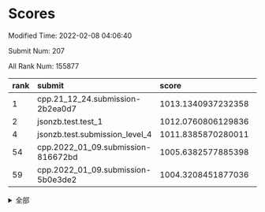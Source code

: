 # Scores

Modified Time: 2022-02-08 04:06:40

Submit Num: 207

All Rank Num: 155877

| rank |               submit               |       score        |       sigma        | pk_num |
| :--- | :--------------------------------- | :----------------- | :----------------- | :----- |
| 1    | cpp.21_12_24.submission-2b2ea0d7   | 1013.1340937232358 | 0.8320330330538289 | 3013   |
| 2    | jsonzb.test.test_1                 | 1012.0760806129836 | 0.7801461150841265 | 3012   |
| 4    | jsonzb.test.submission_level_4     | 1011.8385870280011 | 0.7746916537293383 | 3005   |
| 54   | cpp.2022_01_09.submission-816672bd | 1005.6382577885398 | 0.7099719985524197 | 3014   |
| 59   | cpp.2022_01_09.submission-5b0e3de2 | 1004.3208451877036 | 0.7142842735206171 | 3013   |


<details>
<summary>全部</summary>

| rank |                 submit                 |       score        |       sigma        | pk_num |
| :--- | :------------------------------------- | :----------------- | :----------------- | :----- |
| 1    | cpp.21_12_24.submission-2b2ea0d7       | 1013.1340937232358 | 0.8320330330538289 | 3013   |
| 2    | jsonzb.test.test_1                     | 1012.0760806129836 | 0.7801461150841265 | 3012   |
| 3    | gobigger.level_3.submission_level_3_18 | 1011.963227886091  | 0.7928614773835486 | 3015   |
| 4    | jsonzb.test.submission_level_4         | 1011.8385870280011 | 0.7746916537293383 | 3005   |
| 5    | gobigger.level_3.submission_level_3_35 | 1011.2177753582214 | 0.7708116162318525 | 3013   |
| 6    | gobigger.level_3.submission_level_3_48 | 1011.1963357255684 | 0.744979561634949  | 3019   |
| 7    | gobigger.level_3.submission_level_3_23 | 1011.112510049885  | 0.7851867024213346 | 3013   |
| 8    | gobigger.level_3.submission_level_3_6  | 1011.0382085015572 | 0.7513572321778379 | 3010   |
| 9    | gobigger.level_3.submission_level_3_3  | 1011.0257198073846 | 0.7879951462589422 | 3016   |
| 10   | gobigger.level_3.submission_level_3_29 | 1010.9748687361716 | 0.7960560305498723 | 3008   |
| 11   | gobigger.level_3.submission_level_3_30 | 1010.7665777531486 | 0.7860281862871983 | 3009   |
| 12   | gobigger.level_3.submission_level_3_4  | 1010.7217235324794 | 0.7591295807572315 | 3016   |
| 13   | gobigger.level_3.submission_level_3_20 | 1010.693679031733  | 0.7677020668965818 | 3010   |
| 14   | gobigger.level_3.submission_level_3_8  | 1010.5893381207445 | 0.7639414048305254 | 3010   |
| 15   | gobigger.level_3.submission_level_3_33 | 1010.4759413399249 | 0.7646716301567814 | 3017   |
| 16   | gobigger.level_3.submission_level_3_37 | 1010.4535007411629 | 0.7636250365007105 | 3014   |
| 17   | gobigger.level_3.submission_level_3_26 | 1010.3121749920409 | 0.7846288577033291 | 3009   |
| 18   | gobigger.level_3.submission_level_3_24 | 1010.2654810977466 | 0.773298223351373  | 3012   |
| 19   | gobigger.level_3.submission_level_3_49 | 1010.2327459198701 | 0.7679122343372505 | 3013   |
| 20   | gobigger.level_3.submission_level_3_2  | 1010.1185883611495 | 0.7761992015935455 | 3014   |
| 21   | gobigger.level_3.submission_level_3_16 | 1010.1089445818169 | 0.7615435205263918 | 3008   |
| 22   | gobigger.level_3.submission_level_3_28 | 1010.0484489978002 | 0.7507510715824666 | 3009   |
| 23   | gobigger.level_3.submission_level_3_31 | 1010.046399386516  | 0.7687729661491739 | 3010   |
| 24   | gobigger.level_3.submission_level_3_0  | 1010.0148874632611 | 0.7448683948536008 | 3012   |
| 25   | gobigger.level_3.submission_level_3_38 | 1009.9905527651326 | 0.763297972665085  | 3010   |
| 26   | gobigger.level_3.submission_level_3_40 | 1009.9372006648214 | 0.7397552200856634 | 3016   |
| 27   | gobigger.level_3.submission_level_3_39 | 1009.8705802697867 | 0.7703436874278032 | 3019   |
| 28   | gobigger.level_3.submission_level_3_25 | 1009.7504435083714 | 0.7628678174070546 | 3019   |
| 29   | gobigger.level_3.submission_level_3_42 | 1009.7320259787377 | 0.7431644984023539 | 3006   |
| 30   | gobigger.level_3.submission_level_3_12 | 1009.7310510528334 | 0.7658194055680109 | 3011   |
| 31   | gobigger.level_3.submission_level_3_10 | 1009.6708424837241 | 0.7437025587474779 | 3015   |
| 32   | gobigger.level_3.submission_level_3_27 | 1009.5915720153143 | 0.7456294867760729 | 3013   |
| 33   | gobigger.level_3.submission_level_3_11 | 1009.5214815782108 | 0.7530432408819892 | 3015   |
| 34   | gobigger.level_3.submission_level_3_43 | 1009.4256696305632 | 0.7521582439449382 | 3015   |
| 35   | gobigger.level_3.submission_level_3_44 | 1009.4129312234272 | 0.7623861577948782 | 3015   |
| 36   | gobigger.level_3.submission_level_3_13 | 1009.3617061068879 | 0.763466637251157  | 3011   |
| 37   | gobigger.level_3.submission_level_3_34 | 1009.3319837060379 | 0.7296005603231779 | 3012   |
| 38   | gobigger.level_3.submission_level_3_46 | 1009.3293375664948 | 0.7499929808051659 | 3011   |
| 39   | gobigger.level_3.submission_level_3_1  | 1009.2883688602672 | 0.7739132381799232 | 3011   |
| 40   | gobigger.level_3.submission_level_3_17 | 1009.2706726353553 | 0.7395351602799668 | 3011   |
| 41   | gobigger.level_3.submission_level_3_41 | 1009.204137979739  | 0.7482488069357892 | 3013   |
| 42   | gobigger.level_3.submission_level_3_32 | 1009.1959343402405 | 0.7445638166867448 | 3014   |
| 43   | gobigger.level_3.submission_level_3_5  | 1009.1369255470269 | 0.7464609813411175 | 3011   |
| 44   | gobigger.level_3.submission_level_3_47 | 1009.0452663882826 | 0.7452756389886556 | 3012   |
| 45   | gobigger.level_3.submission_level_3_36 | 1008.9895137116604 | 0.7604974970614434 | 3009   |
| 46   | gobigger.level_3.submission_level_3_22 | 1008.8803031425812 | 0.7695634846353447 | 3010   |
| 47   | gobigger.level_3.submission_level_3_14 | 1008.8056318826053 | 0.7442707073253209 | 3010   |
| 48   | gobigger.level_3.submission_level_3_19 | 1008.7248994224169 | 0.7415555418847705 | 3010   |
| 49   | gobigger.level_3.submission_level_3_7  | 1008.6314956719162 | 0.7613428955838702 | 3017   |
| 50   | gobigger.level_3.submission_level_3_9  | 1008.6061836041963 | 0.739779883192828  | 3012   |
| 51   | gobigger.level_3.submission_level_3_15 | 1008.5665942215688 | 0.769213352734784  | 3009   |
| 52   | gobigger.level_3.submission_level_3_45 | 1008.4644968113348 | 0.7625105194593875 | 3007   |
| 53   | gobigger.level_3.submission_level_3_21 | 1008.0875926227579 | 0.7377312858265842 | 3009   |
| 54   | cpp.2022_01_09.submission-816672bd     | 1005.6382577885398 | 0.7099719985524197 | 3014   |
| 55   | gobigger.level_1.submission_level_1_2  | 1004.8890349562173 | 0.7173871843320566 | 3010   |
| 56   | gobigger.level_1.submission_level_1_19 | 1004.7788579823747 | 0.7270827665238594 | 3013   |
| 57   | gobigger.level_1.submission_level_1_29 | 1004.6015254432915 | 0.7261457199872955 | 3012   |
| 58   | gobigger.level_1.submission_level_1_25 | 1004.5587536651323 | 0.7260369916631023 | 3013   |
| 59   | cpp.2022_01_09.submission-5b0e3de2     | 1004.3208451877036 | 0.7142842735206171 | 3013   |
| 60   | gobigger.level_1.submission_level_1_37 | 1004.2788934273835 | 0.7302874256020563 | 3012   |
| 61   | gobigger.level_1.submission_level_1_30 | 1004.1782564612039 | 0.7190340830662044 | 3014   |
| 62   | gobigger.level_1.submission_level_1_12 | 1004.1443930271043 | 0.7164122102746482 | 3015   |
| 63   | gobigger.level_1.submission_level_1_42 | 1004.1087480729788 | 0.7290412796500169 | 3018   |
| 64   | gobigger.level_1.submission_level_1_26 | 1004.016330382756  | 0.7137365832656491 | 3007   |
| 65   | gobigger.level_1.submission_level_1_41 | 1003.9725452552684 | 0.7059059950750887 | 3014   |
| 66   | gobigger.level_1.submission_level_1_8  | 1003.9540552293487 | 0.7107960393312615 | 3008   |
| 67   | gobigger.level_1.submission_level_1_6  | 1003.9448394596303 | 0.7245026555211481 | 3009   |
| 68   | gobigger.level_1.submission_level_1_47 | 1003.8946164200094 | 0.715644525235167  | 3012   |
| 69   | gobigger.level_1.submission_level_1_48 | 1003.8409248450033 | 0.71522324857925   | 3015   |
| 70   | gobigger.level_1.submission_level_1_39 | 1003.8355091770558 | 0.7193157855828204 | 3012   |
| 71   | gobigger.level_1.submission_level_1_9  | 1003.7617354898335 | 0.7317042170686876 | 3017   |
| 72   | gobigger.level_1.submission_level_1_22 | 1003.7454516477146 | 0.7206473707809682 | 3012   |
| 73   | gobigger.level_1.submission_level_1_34 | 1003.722297314062  | 0.7039398457378971 | 3012   |
| 74   | gobigger.level_1.submission_level_1_49 | 1003.7196494405233 | 0.7150816141431349 | 3009   |
| 75   | gobigger.level_1.submission_level_1_7  | 1003.5027218882406 | 0.7208373095165863 | 3014   |
| 76   | gobigger.level_1.submission_level_1_35 | 1003.4774395772305 | 0.7269667277412356 | 3008   |
| 77   | gobigger.level_1.submission_level_1_17 | 1003.4695483423944 | 0.7189505683334197 | 3014   |
| 78   | gobigger.level_1.submission_level_1_21 | 1003.4182967978335 | 0.717515599704375  | 3011   |
| 79   | gobigger.level_1.submission_level_1_13 | 1003.3901516850015 | 0.7118179387611292 | 3011   |
| 80   | gobigger.level_1.submission_level_1_15 | 1003.3611668530616 | 0.7165231800427537 | 3011   |
| 81   | gobigger.level_1.submission_level_1_4  | 1003.2488545092853 | 0.7225531417879084 | 3017   |
| 82   | gobigger.level_1.submission_level_1_5  | 1003.2257727336925 | 0.7243953241352645 | 3009   |
| 83   | gobigger.level_1.submission_level_1_20 | 1003.2025362021634 | 0.7135702822195759 | 3013   |
| 84   | gobigger.level_1.submission_level_1_33 | 1003.1251768895411 | 0.720752834892942  | 3012   |
| 85   | gobigger.level_1.submission_level_1_31 | 1003.0576990977804 | 0.7206738156407524 | 3015   |
| 86   | gobigger.level_1.submission_level_1_40 | 1003.0487827604878 | 0.7072898408737109 | 3014   |
| 87   | gobigger.level_1.submission_level_1_0  | 1003.0308577097923 | 0.7072024717021603 | 3020   |
| 88   | gobigger.level_1.submission_level_1_23 | 1003.0308464464711 | 0.7082846045781995 | 3015   |
| 89   | gobigger.level_1.submission_level_1_14 | 1002.9617864184862 | 0.7064467633755527 | 3011   |
| 90   | gobigger.level_1.submission_level_1_24 | 1002.9605098630701 | 0.7111840919070926 | 3012   |
| 91   | gobigger.level_1.submission_level_1_32 | 1002.9060602383013 | 0.7134745510782955 | 3017   |
| 92   | gobigger.level_1.submission_level_1_28 | 1002.8560871396195 | 0.7051823017773576 | 3010   |
| 93   | gobigger.level_1.submission_level_1_11 | 1002.8196641840015 | 0.7061119007438884 | 3013   |
| 94   | gobigger.level_1.submission_level_1_18 | 1002.7947899488562 | 0.720826506553089  | 3011   |
| 95   | gobigger.level_1.submission_level_1_3  | 1002.7919011898286 | 0.7072811336675376 | 3011   |
| 96   | gobigger.level_1.submission_level_1_43 | 1002.7916077695749 | 0.7196074225492012 | 3012   |
| 97   | gobigger.level_1.submission_level_1_44 | 1002.654334393583  | 0.7108024321251633 | 3011   |
| 98   | gobigger.level_1.submission_level_1_1  | 1002.632425692683  | 0.7072764796941063 | 3013   |
| 99   | gobigger.level_1.submission_level_1_45 | 1002.4004028348388 | 0.712367161909052  | 3015   |
| 100  | gobigger.level_1.submission_level_1_46 | 1002.3526114811767 | 0.707077827842353  | 3017   |
| 101  | gobigger.level_1.submission_level_1_10 | 1002.3040771475687 | 0.7092273118827641 | 3015   |
| 102  | gobigger.level_1.submission_level_1_38 | 1002.2045815167179 | 0.7104659594752772 | 3015   |
| 103  | gobigger.level_1.submission_level_1_16 | 1001.9450602463446 | 0.7054913169059097 | 3012   |
| 104  | gobigger.level_1.submission_level_1_27 | 1001.764260058446  | 0.7025193990598997 | 3013   |
| 105  | gobigger.level_1.submission_level_1_36 | 1001.3465737255018 | 0.713331914580166  | 3010   |
| 106  | gobigger.random.submission_random_40   | 997.2830990124952  | 0.722413426108483  | 3012   |
| 107  | gobigger.random.submission_random_26   | 997.1341312278732  | 0.7054469630545194 | 3012   |
| 108  | gobigger.random.submission_random_1    | 997.1209788627716  | 0.7098543891345224 | 3010   |
| 109  | gobigger.random.submission_random_45   | 997.0374380826885  | 0.7153784400809876 | 3011   |
| 110  | gobigger.random.submission_random_44   | 996.9908980264439  | 0.7079160599843939 | 3014   |
| 111  | gobigger.random.submission_random_41   | 996.9311726943528  | 0.7139310910760898 | 3008   |
| 112  | gobigger.random.submission_random_22   | 996.8836656734868  | 0.7016809140606749 | 3011   |
| 113  | gobigger.random.submission_random_13   | 996.6993854674868  | 0.7020423680779314 | 3013   |
| 114  | gobigger.random.submission_random_48   | 996.5550594918416  | 0.725199072487986  | 3014   |
| 115  | gobigger.random.submission_random_21   | 996.3559203863474  | 0.7104054663439355 | 3015   |
| 116  | gobigger.random.submission_random_8    | 996.3528778103758  | 0.7116674247781073 | 3009   |
| 117  | gobigger.random.submission_random_38   | 996.325286625571   | 0.7189285313023435 | 3014   |
| 118  | gobigger.random.submission_random_34   | 996.3111514165813  | 0.7116552536057994 | 3009   |
| 119  | gobigger.random.submission_random_25   | 996.2933954996013  | 0.7110139955208634 | 3011   |
| 120  | gobigger.random.submission_random_12   | 996.2356185069473  | 0.7115937646804212 | 3015   |
| 121  | gobigger.random.submission_random_28   | 996.2250291388344  | 0.7041843241817269 | 3015   |
| 122  | gobigger.random.submission_random_46   | 996.17334712817    | 0.7107221718634035 | 3009   |
| 123  | gobigger.random.submission_random_32   | 996.1718580171646  | 0.7152785639346575 | 3016   |
| 124  | gobigger.random.submission_random_24   | 996.1426979131777  | 0.7042033595369462 | 3010   |
| 125  | gobigger.random.submission_random_43   | 996.0791025646789  | 0.7169912552525514 | 3012   |
| 126  | gobigger.random.submission_random_47   | 996.0532440296348  | 0.7174750895650699 | 3013   |
| 127  | gobigger.random.submission_random_20   | 995.9885606621461  | 0.7112712857298196 | 3015   |
| 128  | gobigger.random.submission_random_29   | 995.9614956089379  | 0.7096563132048882 | 3013   |
| 129  | gobigger.random.submission_random_35   | 995.9600884297378  | 0.7060369601190843 | 3013   |
| 130  | gobigger.random.submission_random_6    | 995.9599346401897  | 0.7103838597826794 | 3012   |
| 131  | gobigger.random.submission_random_33   | 995.9461038865846  | 0.7182225424434233 | 3009   |
| 132  | gobigger.random.submission_random_30   | 995.8313026402915  | 0.7015760253355592 | 3015   |
| 133  | gobigger.random.submission_random_3    | 995.8300164422484  | 0.7152139202342697 | 3019   |
| 134  | gobigger.random.submission_random_15   | 995.8282423000664  | 0.7132993488193511 | 3012   |
| 135  | gobigger.random.submission_random_5    | 995.8023972497592  | 0.707156559185349  | 3014   |
| 136  | gobigger.random.submission_random_42   | 995.6925781849852  | 0.7135396715886798 | 3011   |
| 137  | gobigger.random.submission_random_16   | 995.6768400269913  | 0.7186871843697702 | 3014   |
| 138  | gobigger.random.submission_random_19   | 995.6433983361364  | 0.7124910294016935 | 3011   |
| 139  | gobigger.random.submission_random_23   | 995.6362229897105  | 0.7106356641887083 | 3010   |
| 140  | gobigger.random.submission_random_10   | 995.5991924195881  | 0.7058570224892172 | 3013   |
| 141  | gobigger.random.submission_random_0    | 995.5894791796741  | 0.719221428427809  | 3012   |
| 142  | gobigger.random.submission_random_2    | 995.5535386976039  | 0.7038176697733226 | 3014   |
| 143  | gobigger.random.submission_random_39   | 995.5280550231115  | 0.7166927393645555 | 3019   |
| 144  | gobigger.random.submission_random_17   | 995.3157736990215  | 0.7217072088708701 | 3013   |
| 145  | gobigger.random.submission_random_31   | 995.2723806907412  | 0.7020430841124119 | 3011   |
| 146  | gobigger.random.submission_random_18   | 995.23003115626    | 0.7258732744404426 | 3013   |
| 147  | gobigger.random.submission_random_4    | 995.1869042529698  | 0.7144290107606907 | 3012   |
| 148  | gobigger.random.submission_random_9    | 995.1166028073056  | 0.7170872055514513 | 3006   |
| 149  | gobigger.random.submission_random_11   | 994.9414320459852  | 0.7105374777088858 | 3014   |
| 150  | gobigger.random.submission_random_7    | 994.8929176084489  | 0.7215282541532821 | 3012   |
| 151  | gobigger.random.submission_random_37   | 994.8861335542284  | 0.7186631292382921 | 3015   |
| 152  | gobigger.random.submission_random_27   | 994.8571190636051  | 0.7296108146028043 | 3012   |
| 153  | gobigger.random.submission_random_36   | 994.8407232691621  | 0.7082008681475354 | 3015   |
| 154  | gobigger.random.submission_random_14   | 994.6735574827806  | 0.6886406204705958 | 3012   |
| 155  | gobigger.random.submission_random_49   | 994.5775374907095  | 0.7196733608749405 | 3008   |
| 156  | gobigger.level_2.submission_level_2_33 | 994.2032280136143  | 0.7450833281661211 | 3012   |
| 157  | gobigger.level_2.submission_level_2_5  | 994.1359500161193  | 0.7344792023100232 | 3010   |
| 158  | gobigger.level_2.submission_level_2_31 | 994.0878611293737  | 0.7165689950446333 | 3012   |
| 159  | gobigger.level_2.submission_level_2_10 | 993.9313579140935  | 0.7237820567578771 | 3006   |
| 160  | gobigger.level_2.submission_level_2_1  | 993.5461886814176  | 0.7305503412954949 | 3007   |
| 161  | gobigger.level_2.submission_level_2_30 | 993.504104163231   | 0.7415116735523254 | 3011   |
| 162  | gobigger.level_2.submission_level_2_22 | 993.1714038627993  | 0.729903791507367  | 3012   |
| 163  | gobigger.level_2.submission_level_2_7  | 993.1518729237711  | 0.7283784255566668 | 3013   |
| 164  | gobigger.level_2.submission_level_2_12 | 993.1184461078226  | 0.7477012387937421 | 3013   |
| 165  | gobigger.level_2.submission_level_2_11 | 993.0003340847741  | 0.7312270862659066 | 3011   |
| 166  | gobigger.level_2.submission_level_2_8  | 992.7782542150379  | 0.7309031365655154 | 3012   |
| 167  | gobigger.level_2.submission_level_2_44 | 992.7339748294045  | 0.7182052648291424 | 3015   |
| 168  | gobigger.level_2.submission_level_2_18 | 992.6951087693823  | 0.7396597030158578 | 3014   |
| 169  | gobigger.level_2.submission_level_2_32 | 992.6200083297516  | 0.738557826968036  | 3009   |
| 170  | gobigger.level_2.submission_level_2_43 | 992.577025647895   | 0.743344632305661  | 3010   |
| 171  | gobigger.level_2.submission_level_2_0  | 992.4741303194535  | 0.738656465222431  | 3010   |
| 172  | gobigger.level_2.submission_level_2_40 | 992.4524000093904  | 0.7587674669896657 | 3011   |
| 173  | gobigger.level_2.submission_level_2_19 | 992.4505693291073  | 0.7355867492209162 | 3015   |
| 174  | gobigger.level_2.submission_level_2_14 | 992.4040445497342  | 0.7299165943945173 | 3014   |
| 175  | gobigger.level_2.submission_level_2_42 | 992.3688997362129  | 0.7447849091218328 | 3011   |
| 176  | gobigger.level_2.submission_level_2_26 | 992.3636773852077  | 0.7406032341429766 | 3011   |
| 177  | gobigger.level_2.submission_level_2_29 | 992.3418457952872  | 0.7501807975314201 | 3013   |
| 178  | gobigger.level_2.submission_level_2_34 | 992.1732471605404  | 0.7470670054673562 | 3011   |
| 179  | gobigger.level_2.submission_level_2_21 | 992.1524340208593  | 0.7280594778649738 | 3014   |
| 180  | gobigger.level_2.submission_level_2_27 | 992.0620566356089  | 0.7467600876867737 | 3013   |
| 181  | gobigger.level_2.submission_level_2_38 | 992.0121567382931  | 0.7415372932240251 | 3011   |
| 182  | gobigger.level_2.submission_level_2_6  | 991.9280843864917  | 0.7693940834131735 | 3012   |
| 183  | gobigger.level_2.submission_level_2_23 | 991.8931939773308  | 0.7380793400697436 | 3013   |
| 184  | gobigger.level_2.submission_level_2_35 | 991.8687543911201  | 0.7515762494757958 | 3011   |
| 185  | gobigger.level_2.submission_level_2_17 | 991.8678595551327  | 0.7665801442734086 | 3005   |
| 186  | gobigger.level_2.submission_level_2_37 | 991.8606735173314  | 0.7616401804134268 | 3007   |
| 187  | gobigger.level_2.submission_level_2_46 | 991.8302480690082  | 0.7377955905869031 | 3015   |
| 188  | gobigger.level_2.submission_level_2_39 | 991.7900710734689  | 0.7447355200489248 | 3012   |
| 189  | gobigger.level_2.submission_level_2_48 | 991.7509039097351  | 0.7418700802754739 | 3015   |
| 190  | gobigger.level_2.submission_level_2_41 | 991.7330286359186  | 0.7555713693807093 | 3007   |
| 191  | gobigger.level_2.submission_level_2_2  | 991.6004164429982  | 0.748105582023973  | 3016   |
| 192  | gobigger.level_2.submission_level_2_3  | 991.5867277117261  | 0.7422766641470201 | 3012   |
| 193  | gobigger.level_2.submission_level_2_49 | 991.5407868409529  | 0.7500783203949619 | 3012   |
| 194  | gobigger.level_2.submission_level_2_47 | 991.477168524956   | 0.7627360502014155 | 3005   |
| 195  | gobigger.level_2.submission_level_2_16 | 991.4259669403804  | 0.7463809881527348 | 3008   |
| 196  | gobigger.level_2.submission_level_2_9  | 991.3576416283277  | 0.7597222614627732 | 3015   |
| 197  | gobigger.level_2.submission_level_2_13 | 991.2853853542709  | 0.7628083236752508 | 3011   |
| 198  | gobigger.level_2.submission_level_2_45 | 991.2640444770271  | 0.7544638935710187 | 3013   |
| 199  | gobigger.level_2.submission_level_2_24 | 991.1716063640608  | 0.7495548982393785 | 3008   |
| 200  | gobigger.level_2.submission_level_2_4  | 991.1586304902828  | 0.7507072941190522 | 3008   |
| 201  | gobigger.level_2.submission_level_2_25 | 990.9704453555418  | 0.7563577485920944 | 3014   |
| 202  | gobigger.level_2.submission_level_2_36 | 990.9159645454064  | 0.7392330366743309 | 3009   |
| 203  | gobigger.level_2.submission_level_2_20 | 990.7003010191274  | 0.772418307057765  | 3006   |
| 204  | gobigger.level_2.submission_level_2_28 | 990.3714693611614  | 0.7686345773310673 | 3015   |
| 205  | gobigger.level_2.submission_level_2_15 | 989.4771726050504  | 0.7821169206612794 | 3012   |
| 206  | gobigger.none.submission_none_0        | 975.2018028664897  | 1.4321619762764422 | 3011   |
| 207  | gobigger.none.submission_none_1        | 974.6612685641414  | 1.7242778490959632 | 3013   |

</details>
